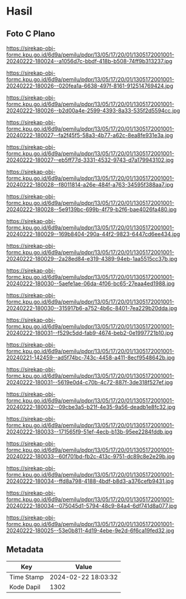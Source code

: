 # Hasil

## Foto C Plano

https://sirekap-obj-formc.kpu.go.id/6d9a/pemilu/pdpr/13/05/17/20/01/1305172001001-20240222-180024--a1056d7c-bbdf-418b-b508-74ff9b313237.jpg

https://sirekap-obj-formc.kpu.go.id/6d9a/pemilu/pdpr/13/05/17/20/01/1305172001001-20240222-180026--020fea1a-6638-497f-8161-912514769424.jpg

https://sirekap-obj-formc.kpu.go.id/6d9a/pemilu/pdpr/13/05/17/20/01/1305172001001-20240222-180026--b2d00a4e-2599-4393-8a33-535f2d5594cc.jpg

https://sirekap-obj-formc.kpu.go.id/6d9a/pemilu/pdpr/13/05/17/20/01/1305172001001-20240222-180027--fa2f45f5-58a3-4b77-a62c-8ea8fe931e3a.jpg

https://sirekap-obj-formc.kpu.go.id/6d9a/pemilu/pdpr/13/05/17/20/01/1305172001001-20240222-180027--eb5ff77d-3331-4532-9743-d7a179943102.jpg

https://sirekap-obj-formc.kpu.go.id/6d9a/pemilu/pdpr/13/05/17/20/01/1305172001001-20240222-180028--f8011814-a26e-484f-a763-34595f388aa7.jpg

https://sirekap-obj-formc.kpu.go.id/6d9a/pemilu/pdpr/13/05/17/20/01/1305172001001-20240222-180028--5e9139bc-699b-4f79-b2f6-bae4026fa480.jpg

https://sirekap-obj-formc.kpu.go.id/6d9a/pemilu/pdpr/13/05/17/20/01/1305172001001-20240222-180029--169b8404-290a-44f2-9823-6447cd6ee434.jpg

https://sirekap-obj-formc.kpu.go.id/6d9a/pemilu/pdpr/13/05/17/20/01/1305172001001-20240222-180029--2a28ed84-e319-4389-94eb-1aa5515cc37b.jpg

https://sirekap-obj-formc.kpu.go.id/6d9a/pemilu/pdpr/13/05/17/20/01/1305172001001-20240222-180030--5aefe1ae-06da-4f06-bc65-27eaa4ed1988.jpg

https://sirekap-obj-formc.kpu.go.id/6d9a/pemilu/pdpr/13/05/17/20/01/1305172001001-20240222-180030--315917b6-a752-4b6c-8401-7ea229b20dda.jpg

https://sirekap-obj-formc.kpu.go.id/6d9a/pemilu/pdpr/13/05/17/20/01/1305172001001-20240222-180031--f529c5dd-fab9-4674-beb2-0e1997721b10.jpg

https://sirekap-obj-formc.kpu.go.id/6d9a/pemilu/pdpr/13/05/17/20/01/1305172001001-20240221-142459--ad5f74bc-743c-4458-a411-8ecf9548642b.jpg

https://sirekap-obj-formc.kpu.go.id/6d9a/pemilu/pdpr/13/05/17/20/01/1305172001001-20240222-180031--5619e0d4-c70b-4c72-887f-3de318f527ef.jpg

https://sirekap-obj-formc.kpu.go.id/6d9a/pemilu/pdpr/13/05/17/20/01/1305172001001-20240222-180032--09cbe3a5-b21f-4e35-9a56-deadb1e8fc32.jpg

https://sirekap-obj-formc.kpu.go.id/6d9a/pemilu/pdpr/13/05/17/20/01/1305172001001-20240222-180033--171565f9-51ef-4ecb-b13b-95ee2284fddb.jpg

https://sirekap-obj-formc.kpu.go.id/6d9a/pemilu/pdpr/13/05/17/20/01/1305172001001-20240222-180033--60f701bd-fb2c-413c-9751-dc89c8e2e29b.jpg

https://sirekap-obj-formc.kpu.go.id/6d9a/pemilu/pdpr/13/05/17/20/01/1305172001001-20240222-180034--ffd8a798-4188-4bdf-b8d3-a376cefb9431.jpg

https://sirekap-obj-formc.kpu.go.id/6d9a/pemilu/pdpr/13/05/17/20/01/1305172001001-20240222-180034--075045d1-5794-48c9-84a4-6df741d8a077.jpg

https://sirekap-obj-formc.kpu.go.id/6d9a/pemilu/pdpr/13/05/17/20/01/1305172001001-20240222-180025--53e0b811-4d19-4ebe-9e2d-6f6ca19fed32.jpg


## Metadata

| Key        | Value               |
| ---------- | ------------------- |
| Time Stamp | 2024-02-22 18:03:32 |
| Kode Dapil | 1302                |



